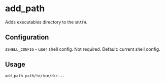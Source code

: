 # add_path

Adds executables directory to the `$PATH`.


## Configuration

`$SHELL_CONFIG` - user shell config. Not required. Default: current shell config.


## Usage

`add_path path/to/bin/dir...`
